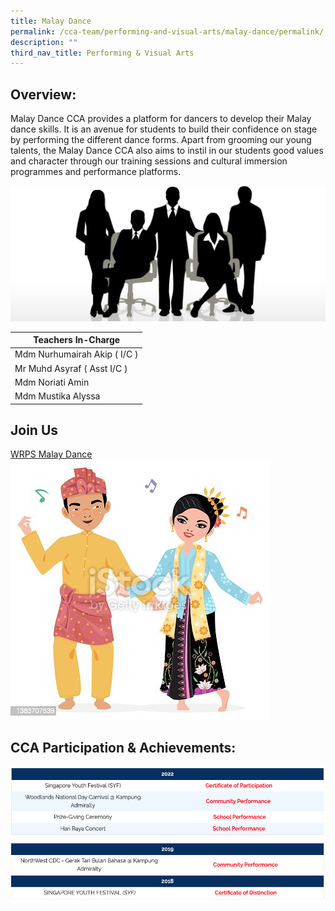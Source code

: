 ```yaml
---
title: Malay Dance
permalink: /cca-team/performing-and-visual-arts/malay-dance/permalink/
description: ""
third_nav_title: Performing & Visual Arts
---
```

Overview:
---------

Malay Dance CCA provides a platform for dancers to develop their Malay dance skills. It is an avenue for students to build their confidence on stage by performing the different dance forms. Apart from grooming our young talents, the Malay Dance CCA also aims to instil in our students good values and character through our training sessions and cultural immersion programmes and performance platforms.

![](/images/staff.jpg)

| Teachers In-Charge |
| --- |
| Mdm Nurhumairah Akip ( I/C ) |
| Mr Muhd Asyraf ( Asst I/C ) |
| Mdm Noriati Amin |
| Mdm Mustika Alyssa |

Join Us
-------
[WRPS Malay Dance](https://www.youtube.com/watch?v=xv7PJzhzkI8)
![](/images/CCA%20Sports/malaydance.jpg)

CCA Participation &amp; Achievements:
---------------------------------
![](/images/malay1.png)